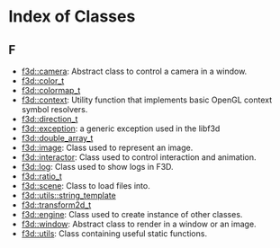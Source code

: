 # Index of Classes

## F

* [f3d::camera](classf3d_1_1camera.md): Abstract class to control a camera in a window.
* [f3d::color\_t](classf3d_1_1color__t.md)
* [f3d::colormap\_t](classf3d_1_1colormap__t.md)
* [f3d::context](classf3d_1_1context.md): Utility function that implements basic OpenGL context symbol resolvers.
* [f3d::direction\_t](classf3d_1_1direction__t.md)
* [f3d::exception](structf3d_1_1exception.md): a generic exception used in the libf3d
* [f3d::double\_array\_t](classf3d_1_1double__array__t.md)
* [f3d::image](classf3d_1_1image.md): Class used to represent an image.
* [f3d::interactor](classf3d_1_1interactor.md): Class used to control interaction and animation.
* [f3d::log](classf3d_1_1log.md): Class used to show logs in F3D.
* [f3d::ratio\_t](classf3d_1_1ratio__t.md)
* [f3d::scene](classf3d_1_1scene.md): Class to load files into.
* [f3d::utils::string\_template](classf3d_1_1utils_1_1string__template.md)
* [f3d::transform2d\_t](classf3d_1_1transform2d__t.md)
* [f3d::engine](classf3d_1_1engine.md): Class used to create instance of other classes.
* [f3d::window](classf3d_1_1window.md): Abstract class to render in a window or an image.
* [f3d::utils](classf3d_1_1utils.md): Class containing useful static functions.